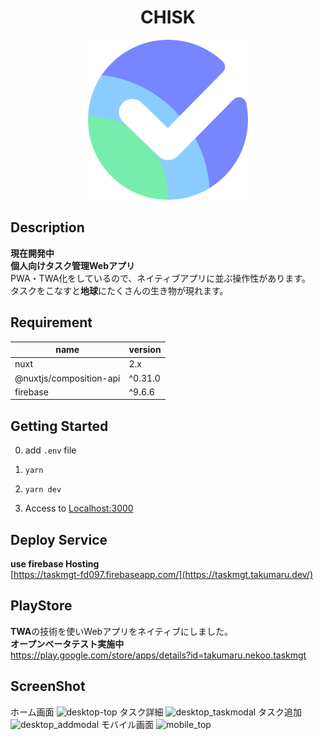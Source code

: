 # <div style="text-align: center;">CHISK</div>
<p align="center">
  <img src="/static/icon.png"  width="256" height="256" alt="nuxt-firebase logo">
</p>

## Description
**現在開発中**<br>
**個人向けタスク管理Webアプリ**<br>
PWA・TWA化をしているので、ネイティブアプリに並ぶ操作性があります。<br>
タスクをこなすと**地球**にたくさんの生き物が現れます。<br>


## Requirement
| name | version |
| ------------- | ------------- |
| nuxt  | 2.x |
| @nuxtjs/composition-api  | ^0.31.0 |
| firebase | ^9.6.6 |

## Getting Started
0. add `.env` file

1. `yarn`<br>

2. `yarn dev`<br>

3. Access to [Localhost:3000](http://localhost:3000/)

## Deploy Service
**use firebase Hosting**<br>
[https://taskmgt-fd097.firebaseapp.com/](https://taskmgt.takumaru.dev/)<br>


## PlayStore
**TWA**の技術を使いWebアプリをネイティブにしました。<br>
**オープンベータテスト実施中**<br>
https://play.google.com/store/apps/details?id=takumaru.nekoo.taskmgt

## ScreenShot
ホーム画面
![desktop-top](https://user-images.githubusercontent.com/49429291/168499911-200bed04-20bb-4f8b-8ba4-e8820223563f.png)
タスク詳細
![desktop_taskmodal](https://user-images.githubusercontent.com/49429291/168499910-3d0aa09a-3173-4b5b-813c-3b16f4d08ee9.png)
タスク追加
![desktop_addmodal](https://user-images.githubusercontent.com/49429291/168499913-7ea5504f-158d-45db-aeef-149a55ce68f8.png)
モバイル画面
![mobile_top](https://user-images.githubusercontent.com/49429291/168499945-dff6aef7-f156-437a-a09c-436f9d01029d.png)
